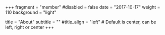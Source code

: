 +++
fragment = "member"
#disabled = false
date = "2017-10-17"
weight = 110
background = "light"

title = "About"
subtitle = ""
#title_align = "left" # Default is center, can be left, right or center
+++